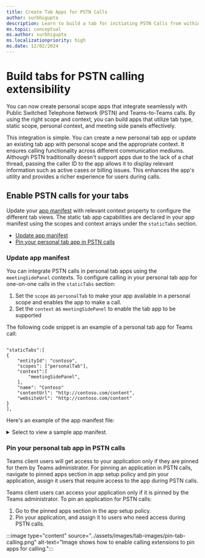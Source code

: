 ```yaml
---
title: Create Tab Apps for PSTN Calls
author: surbhigupta
description: Learn to build a tab for initiating PSTN Calls from within Teams
ms.topic: conceptual
ms.author: surbhigupta
ms.localizationpriority: high
ms.date: 12/02/2024
---
```


# Build tabs for PSTN calling extensibility

You can now create personal scope apps that integrate seamlessly with Public Switched Telephone Network (PSTN) and Teams-to-Teams calls. By using the right scope and context, you can build apps that utilize tab type, static scope, personal context, and meeting side panels effectively.

This integration is simple. You can create a new personal tab app or update an existing tab app with personal scope and the appropriate context. It ensures calling functionality across different communication mediums. Although PSTN traditionally doesn't support apps due to the lack of a chat thread, passing the caller ID to the app allows it to display relevant information such as active cases or billing issues. This enhances the app's utility and provides a richer experience for users during calls.

## Enable PSTN calls for your tabs

Update your [app manifest](/microsoftteams/platform/resources/schema/manifest-schema#statictabs) with relevant context property to configure the different tab views. The static tab app capabilities are declared in your app manifest using the scopes and context arrays under the `staticTabs` section.

* [Update app manifest](#update-app-manifest)
* [Pin your personal tab app in PSTN calls](#pin-your-personal-tab-app-in-pstn-calls)

### Update app manifest

You can integrate PSTN calls in personal tab apps using the `meetingSidePanel` contexts. To configure calling in your personal tab app for one-on-one calls in the `staticTabs` section:

1. Set the `scope` as `personalTab` to make your app available in a personal scope and enables the app to make a call.
1. Set the `context` as `meetingSidePanel` to enable the tab app to be supported

The following code snippet is an example of a personal tab app for Teams call:

```Manifest

"staticTabs":[
{
    "entityId": "contoso",
    "scopes": ["personalTab"],
    "context":[
        "meetingSidePanel",
    ],
    "name": "Contoso"
    "contentUrl": "http://contoso.com/content",
    "websiteUrl": "http://contoso.com/content"
}
],
```

Here's an example of the app manifest file:

<details>
<summary>Select to view a sample app manifest.</summary>

```Manifest
{
  "$schema": "https://raw.githubusercontent.com/OfficeDev/microsoft-teams-app-schema/preview/DevPreview/MicrosoftTeams.schema.json",
  "version": "1.1.5", 
  "manifestVersion": "devPreview",
  "id": "25407c29-8335-68a3-bfdb-4384580a1858",
  "packageName": "",
  "name": { "short": "Packing List - PersMSP", "full": "Packing List - PersonalAndMeetingSidePanel" },
  "developer": {
    "name": "Microsoft Corporation",
    "websiteUrl": "https://www.microsoft.com",
    "privacyUrl": "https://packing-list.azurewebsites.net/privacy.html",
    "termsOfUseUrl": "https://packing-list.azurewebsites.net/tou.html"
  },
  "description": {
    "short": "Packing list app",
    "full": "Test app to test static tabs flow"
  },
  "icons": { "outline": "outline.png", "color": "color.png" },
  "accentColor": "#eff9fc",
  "staticTabs": [
    {
      "entityId": "54d496e0-2b51-4210-bf7d-21d0b5821d9c",
      "name": "Packing List - PersonalAndMeetingSidePanel",
      "contentUrl": "https://packing-list.azurewebsites.net",
      "websiteUrl": "https://packing-list.azurewebsites.net",
      "scopes": ["personal"],
      "context": [
        "meetingSidePanel"
      ]
    }
  ],
  "validDomains": ["packing-list.azurewebsites.net"],
  "webApplicationInfo": { "id": "25407c29-8335-68a3-bfdb-4384580a1858" },
  "showLoadingIndicator": true,
  "authorization": {
    "permissions": {
      "orgWide": [],
      "resourceSpecific": [
        { "name": "OnlineMeeting.ReadBasic.Chat", "type": "Delegated" },
        { "name": "MeetingStage.Write.Chat", "type": "Delegated" },
        { "name": "OnlineMeetingParticipant.Read.Chat", "type": "Delegated" },
        {
          "name": "OnlineMeetingParticipant.ToggleIncomingAudio.Chat",
          "type": "Delegated"
        },
        { "name": "ChannelMeetingStage.Write.Group", "type": "Delegated" },
        { "name": "ChannelMeeting.ReadBasic.Group", "type": "Delegated" }
      ]
    }
  }
}
```

</details>

### Pin your personal tab app in PSTN calls

Teams client users will get access to your application only if they are pinned for them by Teams administrator. For pinning an application in PSTN calls, navigate to pinned apps section in app setup policy and pin your application, assign it users that require access to the app during PSTN calls.

Teams client users can access your application only if it is pinned by the Teams administrator. To pin an application for PSTN calls:

1. Go to the pinned apps section in the app setup policy.
1. Pin your application, and assign it to users who need access during PSTN calls.

:::image type="content" source="../assets/images/tab-images/pin-tab-calling.png" alt-text="Image shows how to enable calling extensions to pin apps for calling.":::
